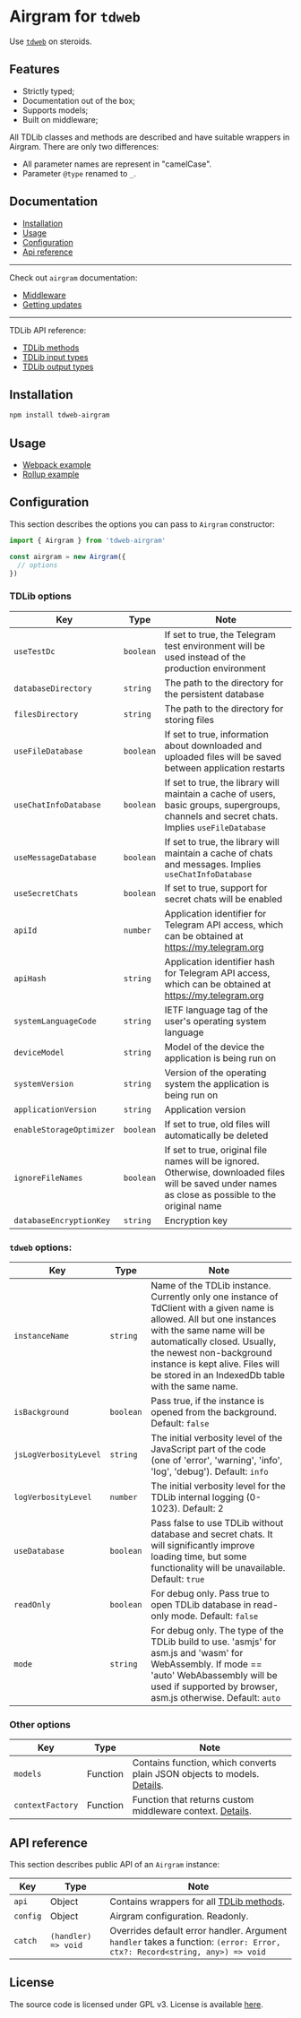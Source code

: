 # Airgram for `tdweb`

Use [`tdweb`](https://github.com/tdlib/td/tree/master/example/web/tdweb) on steroids.

## Features

- Strictly typed;
- Documentation out of the box;
- Supports models;
- Built on middleware;

All TDLib classes and methods are described and have suitable wrappers in Airgram. There are only two differences:
- All parameter names are represent in "camelCase".
- Parameter `@type` renamed to `_`.

## Documentation
- [Installation](#installation) 
- [Usage](#usage)
- [Configuration](#configuration)
- [Api reference](#api-reference)
---
Check out `airgram` documentation:
- [Middleware](https://github.com/airgram/airgram#middleware)
- [Getting updates](https://github.com/airgram/airgram#getting-updates)
---
TDLib API reference:
- [TDLib methods](https://github.com/airgram/airgram-api/tree/master/docs/td-methods.md)
- [TDLib input types](https://github.com/airgram/airgram-api/tree/master/docs/td-inputs.md)
- [TDLib output types](https://github.com/airgram/airgram-api/tree/master/docs/td-outputs.md)

## Installation
```bash
npm install tdweb-airgram
```

## Usage
- [Webpack example](https://github.com/airgram/tdweb-airgram/tree/master/examples/webpack-config)
- [Rollup example](https://github.com/airgram/tdweb-airgram/tree/master/examples/rollup-example)

## Configuration

This section describes the options you can pass to `Airgram` constructor:

```typescript
import { Airgram } from 'tdweb-airgram'

const airgram = new Airgram({
  // options
})
```

### TDLib options

| Key                | Type                     | Note                                                        |
| ------------------ | ------------------------ | ----------------------------------------------------------- |
| `useTestDc` | `boolean` | If set to true, the Telegram test environment will be used instead of the production  environment |
| `databaseDirectory` | `string` | The path to the directory for the persistent database |
| `filesDirectory` | `string` | The path to the directory for storing files |
| `useFileDatabase` | `boolean` | If set to true, information about downloaded and uploaded files will be saved between application restarts |
| `useChatInfoDatabase` | `boolean` | If set to true, the library will maintain a cache of users, basic groups, supergroups, channels and secret chats. Implies `useFileDatabase` |
| `useMessageDatabase` | `boolean` | If set to true, the library will maintain a cache of chats and messages. Implies `useChatInfoDatabase` |
| `useSecretChats` | `boolean` | If set to true, support for secret chats will be enabled |
| `apiId` | `number` | Application identifier for Telegram API access, which can be obtained at https://my.telegram.org |
| `apiHash` | `string` | Application identifier hash for Telegram API access, which can be obtained at https://my.telegram.org |
| `systemLanguageCode` | `string` | IETF language tag of the user's operating system language |
| `deviceModel` | `string` | Model of the device the application is being run on |
| `systemVersion` | `string` | Version of the operating system the application is being run on |
| `applicationVersion` | `string` | Application version |
| `enableStorageOptimizer` | `boolean` | If set to true, old files will automatically be deleted |
| `ignoreFileNames` | `boolean` | If set to true, original file names will be ignored. Otherwise, downloaded files will be saved under names as close as possible to the original name |
| `databaseEncryptionKey` | `string` | Encryption key |

### `tdweb` options:

| Key                | Type                     | Note                                                        |
| ------------------ | ------------------------ | ----------------------------------------------------------- |
| `instanceName` | `string` | Name of the TDLib instance. Currently only one instance of TdClient with a given name is allowed. All but one instances with the same name will be automatically closed. Usually, the newest non-background instance is kept alive. Files will be stored in an IndexedDb table with the same name. |
| `isBackground` | `boolean` | Pass true, if the instance is opened from the background. Default: `false` |
| `jsLogVerbosityLevel` | `string` | The initial verbosity level of the JavaScript part of the code (one of 'error', 'warning', 'info', 'log', 'debug'). Default: `info` |
| `logVerbosityLevel` | `number` | The initial verbosity level for the TDLib internal logging (0-1023). Default: 2 |
| `useDatabase` | `boolean` | Pass false to use TDLib without database and secret chats. It will significantly improve loading time, but some functionality will be unavailable. Default: `true` |
| `readOnly` | `boolean` | For debug only. Pass true to open TDLib database in read-only mode. Default: `false` |
| `mode` | `string` | For debug only. The type of the TDLib build to use. 'asmjs' for asm.js and 'wasm' for WebAssembly. If mode == 'auto' WebAbassembly will be used if supported by browser, asm.js otherwise. Default: `auto` |


### Other options

| Key                | Type                     | Note                                                        |
| ------------------ | ------------------------ | ----------------------------------------------------------- |
| `models` | Function | Contains function, which converts plain JSON objects to models. [Details](https://github.com/airgram/airgram-use-models). |
| `contextFactory` | Function | Function that returns custom middleware context. [Details](#ctx). |

## API reference

This section describes public API of an `Airgram` instance:


| Key                | Type                     | Note                                                        |
| ------------------ | ------------------------ | ----------------------------------------------------------- |
| `api` | Object | Contains wrappers for all [TDLib methods](https://github.com/airgram/airgram-api/blob/master/docs/td-methods.md). |
| `config` | Object | Airgram configuration. Readonly. |
| `catch` | `(handler) => void` | Overrides default error handler. Argument `handler` takes a function: `(error: Error, ctx?: Record<string, any>) => void`  |

## License

The source code is licensed under GPL v3. License is available [here](/LICENSE).
